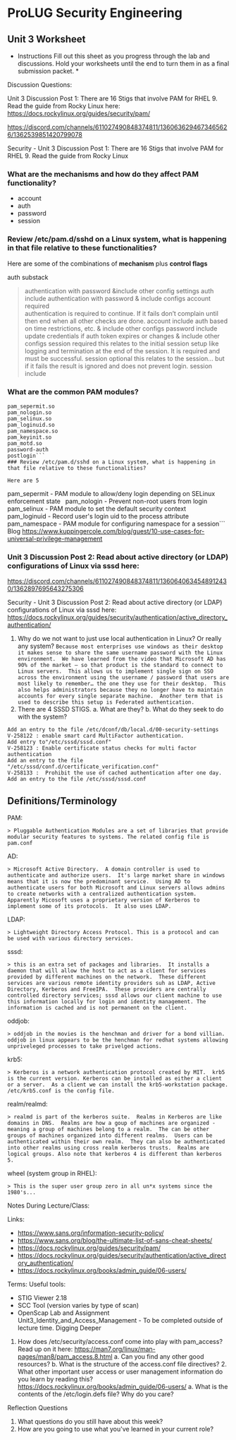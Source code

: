 # ProLUG Security Engineering
## Unit 3 Worksheet

* Instructions
Fill out this sheet as you progress through the lab and discussions. Hold your worksheets until
the end to turn them in as a final submission packet. *

Discussion Questions:

Unit 3 Discussion Post 1: There are 16 Stigs that involve PAM for RHEL 9. Read the guide from Rocky Linux here: https://docs.rockylinux.org/guides/security/pam/

https://discord.com/channels/611027490848374811/1360636294673465626/1362539851420799078

Security - Unit 3 Discussion Post 1: There are 16 Stigs that involve PAM for RHEL 9. Read the guide from Rocky Linux
### What are the mechanisms and how do they affect PAM functionality?
- account
- auth
- password
- session
### Review /etc/pam.d/sshd on a Linux system, what is happening in that file relative to these functionalities?

Here are some of the combinations of **mechanism** plus **control flags** 

auth       substack
> authentication with password &include other config settings
auth       include 
>  authentication with password & include configs
account    required  
>  authentication is required to continue.  If it fails don’t complain until then end when all other checks are done.
account    include 
> auth based on time restrictions, etc. & include other configs
password   include 
> update credentials if auth token expires or changes & include other configs
session    required 
> this relates to the initial session setup like logging and termination at the end of the session.  It is required and must be successful.
session    optional 
> this relates to the session… but if it fails the result is ignored and does not prevent login.
session    include      
### What are the common PAM modules?

```
pam_sepermit.so
pam_nologin.so
pam_selinux.so 
pam_loginuid.so
pam_namespace.so
pam_keyinit.so
pam_motd.so
password-auth
postlogin```
### Review /etc/pam.d/sshd on a Linux system, what is happening in that file relative to these functionalities?

Here are 5 
```
pam_sepermit - PAM module to allow/deny login depending on SELinux enforcement state```
``` pam_nologin - Prevent non-root users from login```
``` pam_selinux - PAM module to set the default security context```
``` pam_loginuid - Record user's login uid to the process attribute```
``` pam_namespace - PAM module for configuring namespace for a session```
Blog 
https://www.kuppingercole.com/blog/guest/10-use-cases-for-universal-privilege-management


### Unit 3 Discussion Post 2: Read about active directory (or LDAP) configurations of Linux via sssd here:

https://discord.com/channels/611027490848374811/1360640634548912430/1362897695643275306

Security - Unit 3 Discussion Post 2: Read about active directory (or LDAP) configurations of Linux via sssd here: https://docs.rockylinux.org/guides/security/authentication/active_directory_authentication/ 
1.    Why do we not want to just use local authentication in Linux? Or really any system?
```Because most enterprises use windows as their desktop it makes sense to share the same username password with the Linux environment.  We have learned from the video that Microsoft AD has 90% of the market – so that product is the standard to connect to Linux servers.  This allows us to implement single sign on SSO across the environment using the username / password that users are most likely to remember… the one they use for their desktop.  This also helps administrators because they no longer have to maintain accounts for every single separate machine.  Another term that is used to describe this setup is Federated authentication.```
2.    There are 4 SSSD STIGS.
a.    What are they? b. What do they seek to do with the system?
```V-258019 : Allow users to manually invoke a session lock when leaving their terminal/desk.
Add an entry to the file /etc/dconf/db/local.d/00-security-settings
V-258122 : enable smart card MultiFactor authentication.
Add entry to"/etc/sssd/sssd.conf"
V-258123 : Enable certificate status checks for multi factor authentication 
Add an entry to the file "/etc/sssd/conf.d/certificate_verification.conf"
V-258133 :  Prohibit the use of cached authentication after one day.
Add an entry to the file /etc/sssd/sssd.conf
```




## Definitions/Terminology

PAM:

    > Pluggable Authentication Modules are a set of libraries that provide modular security features to systems. The related config file is pam.conf

AD:

    > Microsoft Active Directory.  A domain controller is used to authenticate and authorize users.  It's large market share in windows means that it is now the predominant service.  Using AD to authenticate users for both Microsoft and Linux servers allows admins to create networks with a centralized authentication system.  Apparently Micosoft uses a proprietary version of Kerberos to implement some of its protocols.  It also uses LDAP.

LDAP:

    > Lightweight Directory Access Protocol. This is a protocol and can  be used with various directory services.

sssd:

    > this is an extra set of packages and libraries.  It installs a daemon that will allow the host to act as a client for services provided by different machines on the network.  These different services are various remote identity providers suh as LDAP, Active Directory, Kerberos and FreeIPA.  These providers are centrally controlled directory services; sssd allows our client machine to use this information locally for login and identity management. The information is cached and is not permanent on the client.

oddjob:

    > oddjob in the movies is the henchman and driver for a bond villian.  oddjob in linux appears to be the henchman for redhat systems allowing unpriveleged processes to take privelged actions.

krb5:

    > Kerberos is a network authentication protocol created by MIT.  krb5 is the current version. Kerberos can be installed as either a client or a server.  As a client we can install the krb5-workstation package. /etc/krb5.conf is the config file.

realm/realmd:

    > realmd is part of the kerberos suite.  Realms in Kerberos are like domains in DNS.  Realms are how a goup of machines are organized -meaning a group of machines belong to a realm.  The can be other groups of machines organized into different realms.  Users can be authenticated within their own realm.  They can also be authenticated into other realms using cross realm kerberos trusts.  Realms are logical groups. Also note that kerberos 4 is different than kerberos 5.

wheel (system group in RHEL):

    > This is the super user group zero in all un*x systems since the 1980's...



Notes During Lecture/Class:

Links:
- https://www.sans.org/information-security-policy/
- https://www.sans.org/blog/the-ultimate-list-of-sans-cheat-sheets/
- https://docs.rockylinux.org/guides/security/pam/
- https://docs.rockylinux.org/guides/security/authentication/active_directory_authentication/
- https://docs.rockylinux.org/books/admin_guide/06-users/

Terms:
Useful tools:
- STIG Viewer 2.18
- SCC Tool (version varies by type of scan)
- OpenScap
Lab and Assignment
Unit3_Identity_and_Access_Management - To be completed outside of lecture time.
Digging Deeper

1. How does /etc/security/access.conf come into play with pam_access? Read up on it
here: https://man7.org/linux/man-pages/man8/pam_access.8.html
    a. Can you find any other good resources?
    b. What is the structure of the access.conf file directives?
    2. What other important user access or user management information do you learn by
reading this? https://docs.rockylinux.org/books/admin_guide/06-users/
a. What is the contents of the /etc/login.defs file? Why do you care?

Reflection Questions

1. What questions do you still have about this week?
2. How are you going to use what you've learned in your current role?
